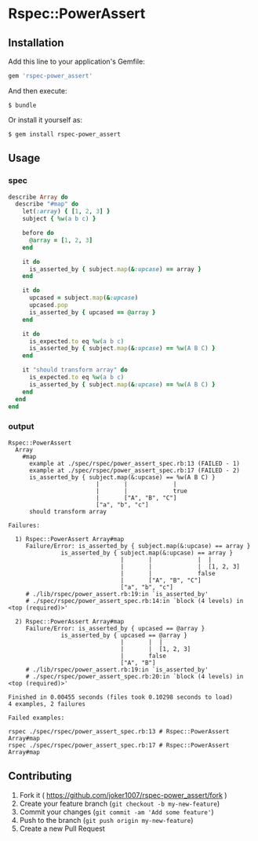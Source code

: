 # Rspec::PowerAssert

## Installation

Add this line to your application's Gemfile:

```ruby
gem 'rspec-power_assert'
```

And then execute:

    $ bundle

Or install it yourself as:

    $ gem install rspec-power_assert

## Usage

### spec
```ruby
describe Array do
  describe "#map" do
    let(:array) { [1, 2, 3] }
    subject { %w(a b c) }

    before do
      @array = [1, 2, 3]
    end

    it do
      is_asserted_by { subject.map(&:upcase) == array }
    end

    it do
      upcased = subject.map(&:upcase)
      upcased.pop
      is_asserted_by { upcased == @array }
    end

    it do
      is_expected.to eq %w(a b c)
      is_asserted_by { subject.map(&:upcase) == %w(A B C) }
    end

    it "should transform array" do
      is_expected.to eq %w(a b c)
      is_asserted_by { subject.map(&:upcase) == %w(A B C) }
    end
  end
end
```

### output
```
Rspec::PowerAssert
  Array
    #map
      example at ./spec/rspec/power_assert_spec.rb:13 (FAILED - 1)
      example at ./spec/rspec/power_assert_spec.rb:17 (FAILED - 2)
      is_asserted_by { subject.map(&:upcase) == %w(A B C) }
                         |       |             |
                         |       |             true
                         |       ["A", "B", "C"]
                         ["a", "b", "c"]
      should transform array

Failures:

  1) Rspec::PowerAssert Array#map
     Failure/Error: is_asserted_by { subject.map(&:upcase) == array }
               is_asserted_by { subject.map(&:upcase) == array }
                                |       |             |  |
                                |       |             |  [1, 2, 3]
                                |       |             false
                                |       ["A", "B", "C"]
                                ["a", "b", "c"]
     # ./lib/rspec/power_assert.rb:19:in `is_asserted_by'
     # ./spec/rspec/power_assert_spec.rb:14:in `block (4 levels) in <top (required)>'

  2) Rspec::PowerAssert Array#map
     Failure/Error: is_asserted_by { upcased == @array }
               is_asserted_by { upcased == @array }
                                |       |  |
                                |       |  [1, 2, 3]
                                |       false
                                ["A", "B"]
     # ./lib/rspec/power_assert.rb:19:in `is_asserted_by'
     # ./spec/rspec/power_assert_spec.rb:20:in `block (4 levels) in <top (required)>'

Finished in 0.00455 seconds (files took 0.10298 seconds to load)
4 examples, 2 failures

Failed examples:

rspec ./spec/rspec/power_assert_spec.rb:13 # Rspec::PowerAssert Array#map
rspec ./spec/rspec/power_assert_spec.rb:17 # Rspec::PowerAssert Array#map
```

## Contributing

1. Fork it ( https://github.com/joker1007/rspec-power_assert/fork )
2. Create your feature branch (`git checkout -b my-new-feature`)
3. Commit your changes (`git commit -am 'Add some feature'`)
4. Push to the branch (`git push origin my-new-feature`)
5. Create a new Pull Request
